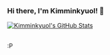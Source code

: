 ### Hi there, I'm Kimminkyuol! 👋

<a href="https://github.com/Kimminkyuol">
  <img src="https://github-readme-stats.vercel.app/api?username=Kimminkyuol&show_icons=true" alt="Kimminkyuol's GitHub Stats" />
</a><br><br>

:P
